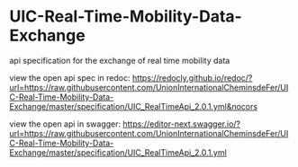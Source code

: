 # UIC-Real-Time-Mobility-Data-Exchange
api specification for the exchange of real time mobility data


view the open api spec in redoc: https://redocly.github.io/redoc/?url=https://raw.githubusercontent.com/UnionInternationalCheminsdeFer/UIC-Real-Time-Mobility-Data-Exchange/master/specification/UIC_RealTimeApi_2.0.1.yml&nocors

view the open api in swagger: https://editor-next.swagger.io/?url=https://raw.githubusercontent.com/UnionInternationalCheminsdeFer/UIC-Real-Time-Mobility-Data-Exchange/master/specification/UIC_RealTimeApi_2.0.1.yml

